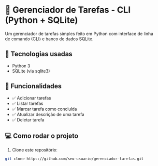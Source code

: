 # 📝 Gerenciador de Tarefas - CLI (Python + SQLite)

Um gerenciador de tarefas simples feito em Python com interface de linha de comando (CLI) e banco de dados SQLite.

## 🚀 Tecnologias usadas
- Python 3
- SQLite (via sqlite3)

## 🎯 Funcionalidades
- ✅ Adicionar tarefas
- ✅ Listar tarefas
- ✅ Marcar tarefa como concluída
- ✅ Atualizar descrição de uma tarefa
- ✅ Deletar tarefa

## 💻 Como rodar o projeto

1. Clone este repositório:
```bash
git clone https://github.com/seu-usuario/gerenciador-tarefas.git
